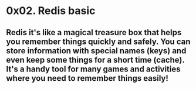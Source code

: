 # 0x02. Redis basic

##  Redis it's like a magical treasure box that helps you remember things quickly and safely. You can store information with special names (keys) and even keep some things for a short time (cache). It's a handy tool for many games and activities where you need to remember things easily!